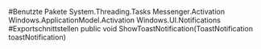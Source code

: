 #Benutzte Pakete
System.Threading.Tasks
Messenger.Activation
Windows.ApplicationModel.Activation
Windows.UI.Notifications
#Exportschnittstellen
public void ShowToastNotification(ToastNotification toastNotification)
